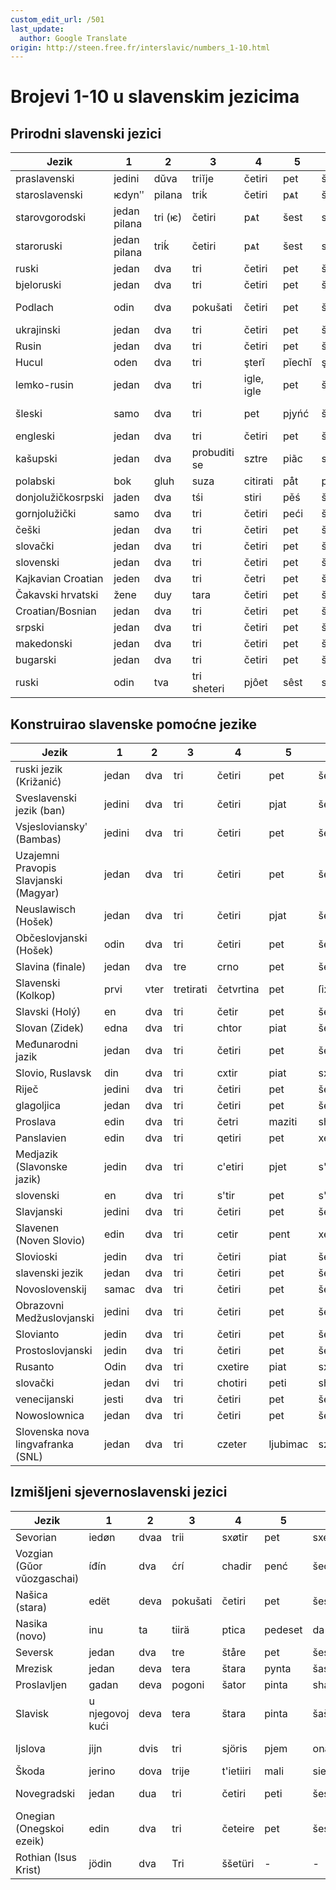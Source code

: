 ```yaml
---
custom_edit_url: /501
last_update:
  author: Google Translate
origin: http://steen.free.fr/interslavic/numbers_1-10.html
---
```


# Brojevi 1-10 u slavenskim jezicima

## Prirodni slavenski jezici

| Jezik | 1 | 2 | 3 | 4 | 5 | 6 | 7 | 8 | 9 | 10 |
| ------------------ | ------ | ---- | ------ | ------------ | ------ | ------ | ------ | ----------- | -------- | -------- |
| praslavenski | jedini | dŭva | triĭje | četiri | pet | šest | sedam | osam | devet | deset |
| staroslavenski | ѥdynʺ | pilana | triḱ | četiri | pѧt | šest | sedam | osam | djevojka | desѧt |
| starovgorodski | jedan pilana | tri (ѥ) | četiri | pѧt | šest | sedam | osam | djevojka | desѧt |
| staroruski | jedan pilana | triḱ | četiri | pѧt | šest | sedam | osam | djevojka | desѧt |
| ruski | jedan | dva | tri | četiri | pet | šest | sedam | osam | devet | deset |
| bjeloruski | jedan | dva | tri | četiri | pet | šest | sedam | osam | devet | deset |
| Podlach | odin | dva | pokušati | četiri | pet | šest | ja sam | zračnim putem | devet | deset |
| ukrajinski | jedan | dva | tri | četiri | pet | šest | sim | osam | devet | deset |
| Rusin | jedan | dva | tri | četiri | pet | šest | sedam | svima | devet | deset |
| Hucul | oden | dva | tri | şterǐ | pǐechǐ | şîschǐ | sim | posjetim | deawichǐ | deasichǐ |
| lemko-rusin | jedan | dva | tri | igle, igle | pet | škriljevac | sim | osam, osam | devet | deset |
| šleski | samo | dva | tri | pet | pjyńć | šest | po sedam | uoźym | dźewjyńć | dźeśyńć |
| engleski | jedan | dva | tri | četiri | pet | šest | sedam | osam | devet | deset |
| kašupski | jedan | dva | probuditi se | sztre | piãc | szesc | sedam | čak ni | dzewiãc | dzesãc |
| polabski | bok | gluh | suza | citirati | påt | posljednji | sidĕm | visĕm | divāt | disąt |
| donjolužičkosrpski | jaden | dva | tśi | stiri | pěś | šest | sjedim | osmi | daeee | ti si |
| gornjolužički | samo | dva | tri | četiri | peći | šest | sydom | wosom | dźewjeć | dźesać |
| češki | jedan | dva | tri | četiri | pet | šest | sedam | osam | devet | deset |
| slovački | jedan | dva | tri | četiri | pet | šest | sedam | osam | devet | deset |
| slovenski | jedan | dva | tri | četiri | pet | šest | sedam | osam | devet | deset |
| Kajkavian Croatian  | jeden  | dva  | tri    | četri        | pet    | šest   | sedem  | osem        | devet    | deset    |
| Čakavski hrvatski | žene | duy | tara | četiri | pet | šest | limuzina | ošan | devet | deset |
| Croatian/Bosnian    | jedan  | dva  | tri    | četiri       | pet    | šest   | sedam  | osam        | devet    | deset    |
| srpski | jedan | dva | tri | četiri | pet | šest | sedam | osam | devet | deset |
| makedonski | jedan | dva | tri | četiri | pet | šest | sedam | osam | devet | deset |
| bugarski | jedan | dva | tri | četiri | pet | šest | sedam | osam | devet | deset |
| ruski | odin | tva | tri sheteri | pjôet | sêst | sêm | vôsom | bogat | nedostatak |

## Konstruirao slavenske pomoćne jezike

| Jezik | 1 | 2 | 3 | 4 | 5 | 6 | 7 | 8 | 9 | 10 |
| ------------------------------------ | ------ | ---- | ---- | ------- | ----- | ------ | ----- | ------ | ------- | ------- |
| ruski jezik (Križanić) | jedan | dva | tri | četiri | pet | šest | sedam | osam | devet | deset |
| Sveslavenski jezik (ban) | jedini | dva | tri | četiri | pjat | šest | sedam | osam | devet | deset |
| Vsjeslovianskyʹ (Bambas) | jedini | dva | tri | četiri | pet | šest | sedam | osam | dievjat | diejat |
| Uzajemni Pravopis Slavjanski (Magyar) | jedan | dva | tri | četiri | pet | šest | sedmi | osam | devet | deset |
| Neuslawisch (Hošek) | jedan | dva | tri | četiri | pjat | šest | sedam | osam | devet | deset |
| Občeslovjanski (Hošek) | odin | dva | tri | četiri | pet | šestj | sedam | osam | devet | deset |
| Slavina (finale) | jedan | dva | tre | crno | pet | šest | sedam | osam | devet | deset |
| Slavenski (Kolkop) | prvi | vter | tretirati | četvrtina | pet | ſix | sedam | osam | devet | deset |
| Slavski (Holý)                       | en     | dva  | tri  | četir   | pet   | šest   | sedm  | osm    | devet   | deset   |
| Slovan (Zidek) | edna | dva | tri | chtor | piat | šesti | sodom | osum | davet | dasot |
| Međunarodni jazik | jedan | dva | tri | četiri | pet | šest | sedam | osam | devet | deset |
| Slovio, Ruslavsk | din | dva | tri | cxtir | piat | sxes | siem | vos | razvoj | des |
| Riječ | jedini | dva | tri | četiri | pet | šest | sedam | osam | devet | deset |
| glagoljica | jedan | dva | tri | četiri | pet | šest | sedam | osam | devet | deset |
| Proslava | edin | dva | tri | četri | maziti | shest | sedam | osem | devat | desat |
| Panslavien | edin | dva | tri | qetiri | pet | xest | sedam | osem | devet | deset |
| Medjazik (Slavonske jazik)           | jedin  | dva  | tri  | c'etiri | pjet  | s'est  | sedem | osem   | devet   | deset   |
| slovenski | en | dva | tri | s'tir | pet | s'es | ovdje | os | razvoj | des |
| Slavjanski | jedini | dva | tri | četiri | pet | šest | sedam | osam | devet | deset |
| Slavenen (Noven Slovio) | edin | dva | tri | cetir | pent | xest | sedam | osem | nevent | deset |
| Slovioski                            | jedin  | dva  | tri  | četiri  | piat  | šest   | sedem | osm    | devet   | deset   |
| slavenski jezik | jedan | dva | tri | četiri | pet | šest | osim | osam | devet | deset |
| Novoslovenskij | samac | dva | tri | četiri | pet | šest | sedam | osam | devet | deset |
| Obrazovni Medžuslovjanski | jedini | dva | tri | četiri | pet | šest | sedam | osam | devet | deset |
| Slovianto                            | jedin  | dva  | tri  | četiri  | pet   | šest   | sedem | osm    | devet   | deset   |
| Prostoslovjanski                     | jedin  | dva  | tri  | četiri  | pet   | šest   | sedem | osem   | devet   | deset   |
| Rusanto | Odin | dva | tri | cxetire | piat | sxest | sem | sve | odstupiti | desiti |
| slovački | jedan | dvi | tri | chotiri | peti | shesti | sedmi | osjedmi | deveti | deseti |
| venecijanski | jesti | dva | tri | četiri | pet | šest | sedam | osam | devet | deset |
| Nowoslownica | jedan | dva | tri | četiri | pet | šest | sedam | osam | devet | deset |
| Slovenska nova lingvafranka (SNL) | jedan | dva | tri | czeter | ljubimac | szest | sedem | vose | devet | deset |

## Izmišljeni sjevernoslavenski jezici

| Jezik | 1 | 2 | 3 | 4 | 5 | 6 | 7 | 8 | 9 | 10 |
| -------------------------------- | ------- | ---- | ----- | --------- | ------- | ----- | ------- | --------- | --------- | ------- |
| Sevorian                   | iedøn   | dvaa | trii  | sxøtir    | pet     | sxest | sedøm   | osøm      | devet     | deset   |
| Vozgian (Gŭor vŭozgaschai) | íđín | dva | ćrí | chadir | penć | šeć | sedam | osam | dëenć | desno |
| Našica (stara) | edët | deva | pokušati | četiri | pet | šest | sedam | osam | devet | deset |
| Nasika (novo) | inu | ta | tiirä | ptica | pedeset | da | settomi | stoma | tinejdžer | tesemti |
| Seversk                    | jedan   | dva  | tre   | štåre     | pet     | šest  | sedam   | osam      | devet     | deset   |
| Mrezisk                    | jedan   | deva | tera  | štara     | pynta   | šasta | sedam   | osam      | devet     | desat   |
| Proslavljen | gadan | deva | pogoni | šator | pinta | shasta | sedam | osam | devet | deset |
| Slavisk | u njegovoj kući | deva | tera | štara | pinta | šašta | sedam | moj stari | devet | désat |
| Ijslova | jijn | dvis | tri | sjöris | pjem | ona | sjödem | ästem | snijeg disam |
| Škoda | jerino | dova | trije | t'ietiiri | mali | siete | uosme | dieviente | diesiente | - |
| Novegradski | jedan | dua | tri | četiri | peti | šesti | shenyi | osmi | deveti | dogoditi se |
| Onegian (Onegskoi ezeik)   | edin    | dva  | tri   | četeire   | pet     | šest  | sedem   | osem      | devet     | deset   |
| Rothian (Isus Krist) | jödin | dva | Tri | ššetüri | - | - | - | - | - | - |

